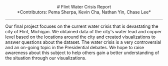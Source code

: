<center># Flint Water Crisis Report</center>

<center>*Contributors: Pema Sherpa, Kevin Cha, Nathan Yin, Chase Lee*</center>

---

Our final project focuses on the current water crisis that is devastating the city of Flint, Michigan. We obtained data of the city's water lead and copper level based on the locations around the city and created visualizations to answer questions about the dataset. The water crisis is a very controversial and an on-going topic in the Presidential debates. We hope to raise awareness about this subject to help others gain a better understanding of the situation through our visualizations.

